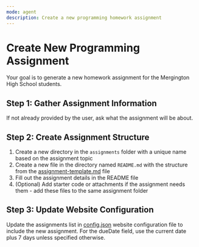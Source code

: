 ```yaml
---
mode: agent
description: Create a new programming homework assignment
---
```


# Create New Programming Assignment

Your goal is to generate a new homework assignment for the Mergington High School students.

## Step 1: Gather Assignment Information

If not already provided by the user, ask what the assignment will be about.

## Step 2: Create Assignment Structure

1. Create a new directory in the `assignments` folder with a unique name based on the assignment topic
1. Create a new file in the directory named `README.md` with the structure from the [assignment-template.md](../../templates/assignment-template.md) file
1. Fill out the assignment details in the README file
1. (Optional) Add starter code or attachments if the assignment needs them - add these files to the same assignment folder

## Step 3: Update Website Configuration

Update the assignments list in [config.json](../../config.json) website configuration file to include the new assignment. For the dueDate field, use the current date plus 7 days unless specified otherwise.